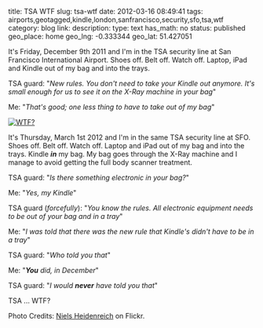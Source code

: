 title: TSA WTF
slug: tsa-wtf
date: 2012-03-16 08:49:41
tags: airports,geotagged,kindle,london,sanfrancisco,security,sfo,tsa,wtf
category: blog
link: 
description: 
type: text
has_math: no
status: published
geo_place: home
geo_lng: -0.333344
geo_lat: 51.427051

It's Friday, December 9th 2011 and I'm in the TSA security line at San Francisco International Airport. Shoes off. Belt off. Watch off. Laptop, iPad and Kindle out of my bag and into the trays.

TSA guard: "*New rules. You don't need to take your Kindle out anymore. It's small enough for us to see it on the X-Ray machine in your bag*"

Me: "*That's good; one less thing to have to take out of my bag*"

<!-- TEASER_END -->

[![](/wp-content/uploads/2012/03/2527918562_e57bc126dc.jpg "WTF?")](https://www.flickr.com/photos/schoschie/2527918562/ "https://www.flickr.com/photos/schoschie/2527918562/")

It's Thursday, March 1st 2012 and I'm in the same TSA security line at SFO. Shoes off. Belt off. Watch off. Laptop and iPad out of my bag and into the trays. Kindle ***in*** my bag. My bag goes through the X-Ray machine and I manage to avoid getting the full body scanner treatment.

TSA guard: "*Is there something electronic in your bag?*"

Me: "*Yes, my Kindle*"

TSA guard (*forcefully*): "*You know the rules. All electronic equipment needs to be out of your bag and in a tray*"

Me: "*I was told that there was the new rule that Kindle's didn't have to be in a tray*"

TSA guard: "*Who told you that*"

Me: "***You** did, in December*"

TSA guard: "*I would **never** have told you that*"

TSA ... WTF?


Photo Credits: [Niels Heidenreich](https://www.flickr.com/photos/schoschie/2527918562/ "https://www.flickr.com/photos/schoschie/2527918562/") on Flickr.


